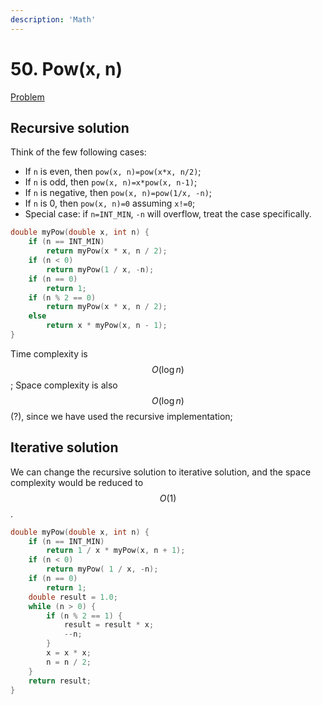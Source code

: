 ```yaml
---
description: 'Math'
---
```


# 50. Pow(x, n)

[Problem](https://leetcode.com/problems/powx-n/)

## Recursive solution

Think of the few following cases:
- If `n` is even, then `pow(x, n)=pow(x*x, n/2)`;
- If `n` is odd, then `pow(x, n)=x*pow(x, n-1)`;
- If `n` is negative, then `pow(x, n)=pow(1/x, -n)`;
- If `n` is 0, then `pow(x, n)=0` assuming `x!=0`;
- Special case: if `n=INT_MIN`, `-n` will overflow, treat the case specifically.

```cpp
double myPow(double x, int n) {
    if (n == INT_MIN)
        return myPow(x * x, n / 2);
    if (n < 0)
        return myPow(1 / x, -n);
    if (n == 0)
        return 1;
    if (n % 2 == 0)
        return myPow(x * x, n / 2);
    else
        return x * myPow(x, n - 1); 
}
```

Time complexity is $$O(\log n)$$; Space complexity is also $$O(\log n)$$(?), since we have used the recursive implementation;

## Iterative solution

We can change the recursive solution to iterative solution, and the space complexity would be reduced to $$O(1)$$.

```cpp
double myPow(double x, int n) {
    if (n == INT_MIN)
        return 1 / x * myPow(x, n + 1);
    if (n < 0)
        return myPow( 1 / x, -n);
    if (n == 0)
        return 1;
    double result = 1.0;
    while (n > 0) {
        if (n % 2 == 1) {
            result = result * x;
            --n;
        }
        x = x * x;
        n = n / 2;
    }
    return result;
}
```
